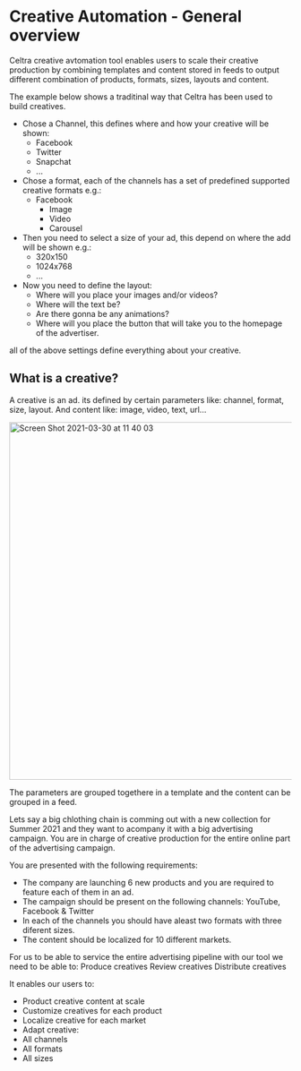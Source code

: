 # Creative Automation - General overview

Celtra creative avtomation tool enables users to scale their creative production by combining templates and content stored in feeds to output different combination of products, formats, sizes, layouts and content. 

The example below shows a traditinal way that Celtra has been used to build creatives.

* Chose a Channel, this defines where and how your creative will be shown:
  + Facebook
  + Twitter
  + Snapchat
  + ...
* Chose a format, each of the channels has a set of predefined supported creative formats e.g.:
  + Facebook
    - Image
    - Video
    - Carousel
* Then you need to select a size of your ad, this depend on where the add will be shown e.g.:
  + 320x150
  + 1024x768
  + ...
* Now you need to define the layout:
  + Where will you place your images and/or videos?
  + Where will the text be?
  + Are there gonna be any animations?
  + Where will you place the button that will take you to the homepage of the advertiser.

all of the above settings define everything about your creative. 

## What is a creative?

A creative is an ad. its defined by certain parameters like: channel, format, size, layout. And content like: image, video, text, url...

<img width="639" alt="Screen Shot 2021-03-30 at 11 40 03" src="https://user-images.githubusercontent.com/14069474/112968559-b713c400-914c-11eb-9c6c-061e36362a37.png">

The parameters are grouped togethere in a template and the content can be grouped in a feed.


Lets say a big chlothing chain is comming out with a new collection for Summer 2021 and they want to acompany it with a big advertising campaign. You are in charge of creative production for the entire online part of the advertising campaign.

You are presented with the following requirements:
* The company are launching 6 new products and you are required to feature each of them in an ad.
* The campaign should be present on the following channels: YouTube, Facebook & Twitter
* In each of the channels you should have aleast two formats with three diferent sizes.
* The content should be localized for 10 different markets. 



For us to be able to service the entire advertising pipeline with our tool we need to be able to:
Produce creatives
Review creatives
Distribute creatives




It enables our users to:
  * Product creative content at scale
  * Customize creatives for each product
  * Localize creative for each market
  * Adapt creative:
  *   All channels
  *   All formats
  *   All sizes


